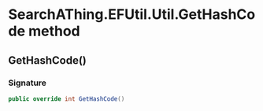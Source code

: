 # SearchAThing.EFUtil.Util.GetHashCode method
## GetHashCode()
### Signature
```csharp
public override int GetHashCode()
```
